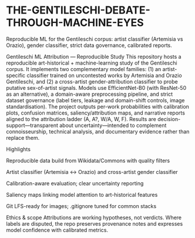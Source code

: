# THE-GENTILESCHI-DEBATE-THROUGH-MACHINE-EYES
Reproducible ML for the Gentileschi corpus: artist classifier (Artemisia vs Orazio), gender classifier, strict data governance, calibrated reports.

Gentileschi ML Attribution — Reproducible Study
This repository hosts a reproducible art-historical + machine-learning study of the Gentileschi corpus. It implements two complementary model families: (1) an artist-specific classifier trained on uncontested works by Artemisia and Orazio Gentileschi, and (2) a cross-artist gender-attribution classifier to probe putative sex-of-artist signals. Models use EfficientNet-B0 (with ResNet-50 as an alternative), a domain-aware preprocessing pipeline, and strict dataset governance (label tiers, leakage and domain-shift controls, image standardisation). The project outputs per-work probabilities with calibration plots, confusion matrices, saliency/attribution maps, and narrative reports aligned to the attribution ladder (A, A?, W/A, W, F). Results are decision-support—transparent about uncertainty—intended to complement connoisseurship, technical analysis, and documentary evidence rather than replace them.

Highlights

Reproducible data build from Wikidata/Commons with quality filters

Artist classifier (Artemisia ↔ Orazio) and cross-artist gender classifier

Calibration-aware evaluation; clear uncertainty reporting

Saliency maps linking model attention to art-historical features

Git LFS-ready for images; .gitignore tuned for common stacks

Ethics & scope
Attributions are working hypotheses, not verdicts. Where labels are disputed, the repo preserves provenance notes and expresses model confidence with calibrated metrics.

